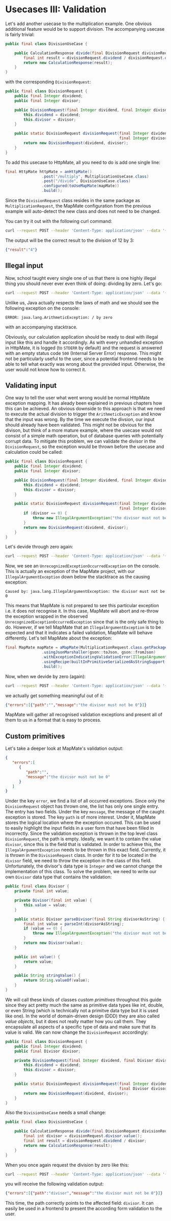 # Usecases III: Validation
Let's add another usecase to the multiplication example. One obvious additional feature
would be to support division.
The accompanying usecase is fairly trivial:
```java
public final class DivisionUseCase {

    public CalculationResponse divide(final DivisionRequest divisionRequest) {
        final int result = divisionRequest.dividend / divisionRequest.divisor;
        return new CalculationResponse(result);
    }
}
```

with the corresponding `DivisionRequest`:
```java
public final class DivisionRequest {
    public final Integer dividend;
    public final Integer divisor;

    public DivisionRequest(final Integer dividend, final Integer divisor) {
        this.dividend = dividend;
        this.divisor = divisor;
    }

    public static DivisionRequest divisionRequest(final Integer dividend,
                                                  final Integer divisor) {
        return new DivisionRequest(dividend, divisor);
    }
}
```
To add this usecase to HttpMate, all you need to do is add one single line:

```java
final HttpMate httpMate = anHttpMate()
                .post("/multiply", MultiplicationUseCase.class)
                .post("/divide", DivisionUseCase.class)
                .configured(toUseMapMate(mapMate))
                .build();
```
Since the `DivisionRequest` class resides in the same package as `MultiplicationRequest`,
the MapMate configuration from the previous example will auto-detect the new class and does
not need to be changed.

You can try it out with the following curl command:
```bash
curl --request POST --header 'Content-Type: application/json' --data '{"dividend": "12", "divisor": "3"}' http://localhost:1337/divide
```
The output will be the correct result to the division of 12 by 3:
```json
{"result":"4"}
```

## Illegal input
Now, school taught every single one of us that there is one highly illegal thing you should never ever even think of doing: dividing by zero.
Let's go:
```bash
curl --request POST --header 'Content-Type: application/json' --data '{"dividend": "12", "divisor": "0"}' http://localhost:1337/divide
```
Unlike us, Java actually respects the laws of math and we should see the following exception on the console:
```
ERROR: java.lang.ArithmeticException: / by zero
```
with an accompanying stacktrace.

Obviously, our calculation application should be ready to deal with illegal input like this and handle it accordingly.
As with every unhandled exception in HttpMate, it is logged (to `STDERR` by default) and the request is answered with
an empty status code `500` (Internal Server Error) response.
This might not be particularly useful to the user, since a potential frontend needs to be able to tell
what exactly was wrong about the provided input. Otherwise, the user would not know how to correct it.

## Validating input
One way to tell the user what went wrong would be normal HttpMate exception mapping.
It has aleady been explained in previous chapters how this can be achieved.
An obvious downside to this approach is that we need to execute the actual division to trigger the `ArithmeticException`
and know that the input was wrong.
By the time we execute the divsion, our input should already have been validated.
This might not be obvious for the divison, but think of a more mature example, where the usecase
would not consist of a simple math operation, but of database queries with potentially corrupt data.
To mitigate this problem, we can validate the divisor in the `DivisionRequest`, so the exception would
be thrown before the usecase and calculation could be called:

```java
public final class DivisionRequest {
    public final Integer dividend;
    public final Integer divisor;

    public DivisionRequest(final Integer dividend, final Integer divisor) {
        this.dividend = dividend;
        this.divisor = divisor;
    }

    public static DivisionRequest divisionRequest(final Integer dividend,
                                                  final Integer divisor) {
        if (divisor == 0) {
            throw new IllegalArgumentException("the divisor must not be 0");
        }
        return new DivisionRequest(dividend, divisor);
    }
}
```


Let's devide through zero again:
```bash
curl --request POST --header 'Content-Type: application/json' --data '{"dividend": "12", "divisor": "0"}' http://localhost:1337/divide
```

Now, we see an `UnrecognizedExceptionOccurredException` on the console. This is actually an exception of the MapMate project,
with our `IllegalArgumentException` down below the stacktrace as the causing exception:
```
Caused by: java.lang.IllegalArgumentException: the divisor must not be 0
```
This means that MapMate is not prepared to see this particular exception i.e. it does not recognise it. In this case, MapMate will abort and
re-throw the exception wrapped in the observed `UnrecognizedExceptionOccurredException` since that is the only safe thing to do.
However, if we tell MapMate that an `IllegalArgumentException` is to be expected and that it indicates a failed
validation, MapMate will behave differently. Let's tell MapMate about the exception:

```java
final MapMate mapMate = aMapMate(MultiplicationRequest.class.getPackageName())
                .usingJsonMarshaller(gson::toJson, gson::fromJson)
                .withExceptionIndicatingValidationError(IllegalArgumentException.class)
                .usingRecipe(builtInPrimitiveSerializedAsStringSupport())
                .build();
```

Now, when we devide by zero (again):

```bash
curl --request POST --header 'Content-Type: application/json' --data '{"dividend": "12", "divisor": "0"}' http://localhost:1337/divide
```
we actually get something meaningful out of it:
```json
{"errors":[{"path":"","message":"the divisor must not be 0"}]}
```
MapMate will gather all recognised validation exceptions and present all of them to us in a format that
is easy to process.


## Custom primitives
Let's take a deeper look at MapMate's validation output:
```json
{
   "errors":[
      {
         "path":"",
         "message":"the divisor must not be 0"
      }
   ]
}
```
Under the key `error`, we find a list of all occurred exceptions. Since only
the `DivisionRequest` object has thrown one, the list has only one single entry.
The entry has two fields. Under the key `message`, the message of the caught exception
is stored.
The key `path` is of more interest. Under it, MapMate stores the logical location where
the exception occured.
This can be used to easily highlight the input fields in a user form that have been filled in incorrectly.
Since the validation exception is thrown in the top level class `DivisionRequest`, the path is empty.
Ideally, we want it to contain the value `divisor`, since this is the field that is validated.
In order to achieve this, the `IllegalArgumentException` needs to be thrown in this exact field.
Currently, it is thrown in the `DivisionRequest` class.
In order for it to be located in the `divisor` field, we need to throw the exception in the class of this field.
Unfortunately, the divisor's data type is `Integer` and we cannot change the implementation of this class.
To solve the problem, we need to write our own `Divisor` data type that contains the validation:
```java
public final class Divisor {
    private final int value;

    private Divisor(final int value) {
        this.value = value;
    }

    public static Divisor parseDivisor(final String divisorAsString) {
        final int value = parseInt(divisorAsString);
        if (value == 0) {
            throw new IllegalArgumentException("the divisor must not be 0");
        }
        return new Divisor(value);
    }

    public int value() {
        return value;
    }

    public String stringValue() {
        return String.valueOf(value);
    }
}
```
We will call these kinds of classes *custom primitives* throughout this guide since
they act pretty much the same as primitive data types like int, double, or even String
(which is technically not a primitve data type but it is used like one).
In the world of domain-driven design (DDD) they are also called *value objects*,
but it does not really matter how you call them. 
They encapsulate all aspects of a specific type of data and make sure that its
value is valid. We can now change the `DivisionRequest` accordingly:

```java
public final class DivisionRequest {
    public final Integer dividend;
    public final Divisor divisor;

    private DivisionRequest(final Integer dividend, final Divisor divisor) {
        this.dividend = dividend;
        this.divisor = divisor;
    }

    public static DivisionRequest divisionRequest(final Integer dividend,
                                                  final Divisor divisor) {
        return new DivisionRequest(dividend, divisor);
    }
}
```

Also the `DivisionUseCase` needs a small change:
```java
public final class DivisionUseCase {

    public CalculationResponse divide(final DivisionRequest divisionRequest) {
        final int divisor = divisionRequest.divisor.value();
        final int result = divisionRequest.dividend / divisor;
        return new CalculationResponse(result);
    }
}
```

When you once again request the division by zero like this:
```bash
curl --request POST --header 'Content-Type: application/json' --data '{"dividend": "12", "divisor": "0"}' http://localhost:1337/divide
```
you will receive the following validation output:
```json
{"errors":[{"path":"divisor","message":"the divisor must not be 0"}]}
```
This time, the path correctly points to the affected field: `divisor`.
It can easily be used in a frontend to present the according form validation to
the user.
